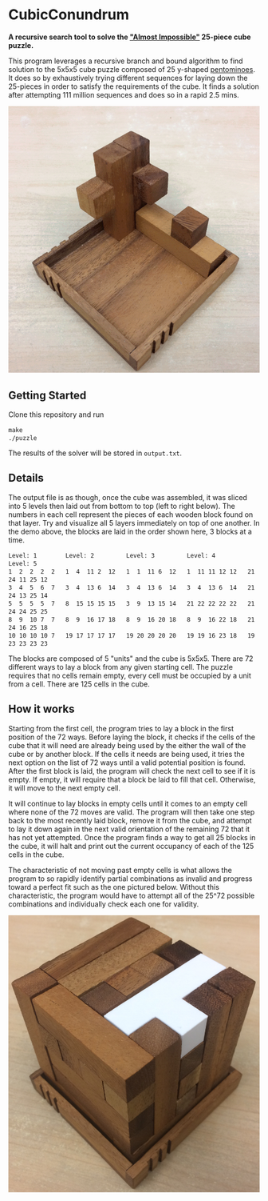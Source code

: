 # CubicConundrum
**A recursive search tool to solve the ["Almost Impossible"](http://www.puzzle-factory.com/25pccube.html) 25-piece cube puzzle.**

This program leverages a recursive branch and bound algorithm to find solution to the 5x5x5 cube
puzzle composed of 25 y-shaped
[pentominoes](https://en.wikipedia.org/wiki/Pentomino). It does so by
exhaustively trying different sequences for laying down the 25-pieces in order
to satisfy the requirements of the cube. It finds a solution after
attempting 111 million sequences and does so in a rapid 2.5 mins.

![demo](img/demo.gif)

## Getting Started
Clone this repository and run
```
make
./puzzle
```
The results of the solver will be stored in `output.txt`.

## Details
The output file is as though, once the cube was assembled, it was sliced into
5 levels then laid out from bottom to top (left to right below). The numbers in each cell represent
the pieces of each wooden block found on that layer. Try and visualize all 5
layers immediately on top of one another. In the demo above, the blocks are laid in the order shown here, 3 blocks at a time.

```
Level: 1        Level: 2         Level: 3         Level: 4         Level: 5
1  2  2  2  2   1  4  11 2  12   1  1  11 6  12   1  11 11 12 12   21 24 11 25 12
3  4  5  6  7   3  4  13 6  14   3  4  13 6  14   3  4  13 6  14   21 24 13 25 14
5  5  5  5  7   8  15 15 15 15   3  9  13 15 14   21 22 22 22 22   21 24 24 25 25
8  9  10 7  7   8  9  16 17 18   8  9  16 20 18   8  9  16 22 18   21 24 16 25 18
10 10 10 10 7   19 17 17 17 17   19 20 20 20 20   19 19 16 23 18   19 23 23 23 23
```

The blocks are composed of 5 "units" and the cube is 5x5x5. There are 72
different ways to lay a block from any given starting cell. The puzzle requires
that no cells remain empty, every cell must be occupied by a unit from a cell.
There are 125 cells in the cube. 

## How it works
Starting from the first cell, the program tries to lay a block in the first position of the 72 ways.
Before laying the block, it checks if the cells of the cube that it will need are already being used 
by the either the wall of the cube or by another block. If the cells it needs are being used, it tries the
next option on the list of 72 ways until a valid potential position is found. After the first
block is laid, the program will check the next cell to see if it is empty. If empty, it will require 
that a block be laid to fill that cell. Otherwise, it will move to the next empty cell.

It will continue to lay blocks in empty cells until it comes to an empty cell where none of the 72
moves are valid. The program will then take one step back to the most recently laid block, remove it
from the cube, and attempt to lay it down again in the next valid orientation of the remaining 72 that it has 
not yet attempted. Once the program finds a way to get all 25 blocks in the cube, it will halt and print
out the current occupancy of each of the 125 cells in the cube.

The characteristic of not moving past empty cells is what allows the program to so rapidly identify
partial combinations as invalid and progress toward a perfect fit such as the one pictured below.
Without this characteristic, the program would have to attempt all of the 25^72 possible combinations and
individually check each one for validity.

![complete](img/complete.jpg)

